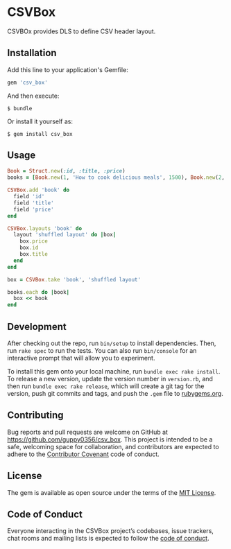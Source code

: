 # CSVBox

CSVBOx provides DLS to define CSV header layout.

## Installation

Add this line to your application's Gemfile:

```ruby
gem 'csv_box'
```

And then execute:

    $ bundle

Or install it yourself as:

    $ gem install csv_box

## Usage

```ruby
Book = Struct.new(:id, :title, :price)
books = [Book.new(1, 'How to cook delicious meals', 1500), Book.new(2, '10 tips to lose weight', 250)]

CSVBox.add 'book' do
  field 'id'
  field 'title'
  field 'price'
end

CSVBox.layouts 'book' do
  layout 'shuffled layout' do |box|
    box.price
    box.id
    box.title
  end
end

box = CSVBox.take 'book', 'shuffled layout'

books.each do |book|
  box << book
end
```

## Development

After checking out the repo, run `bin/setup` to install dependencies. Then, run `rake spec` to run the tests. You can also run `bin/console` for an interactive prompt that will allow you to experiment.

To install this gem onto your local machine, run `bundle exec rake install`. To release a new version, update the version number in `version.rb`, and then run `bundle exec rake release`, which will create a git tag for the version, push git commits and tags, and push the `.gem` file to [rubygems.org](https://rubygems.org).

## Contributing

Bug reports and pull requests are welcome on GitHub at https://github.com/guppy0356/csv_box. This project is intended to be a safe, welcoming space for collaboration, and contributors are expected to adhere to the [Contributor Covenant](http://contributor-covenant.org) code of conduct.

## License

The gem is available as open source under the terms of the [MIT License](https://opensource.org/licenses/MIT).

## Code of Conduct

Everyone interacting in the CSVBox project’s codebases, issue trackers, chat rooms and mailing lists is expected to follow the [code of conduct](https://github.com/guppy0356/csv_box/blob/master/CODE_OF_CONDUCT.md).
